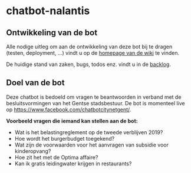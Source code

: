 # chatbot-nalantis

## Ontwikkeling van de bot

Alle nodige uitleg om aan de ontwikkeling van deze bot bij te dragen (testen, deployment, ...) vindt u op de [homepage van de wiki](https://github.com/lab9k/chatbot-nalantis/wiki) te vinden.

De huidige stand van zaken, bugs, todos enz. vindt u in de [backlog](https://github.com/lab9k/chatbot-nalantis/projects/1).

## Doel van de bot
Deze chatbot is bedoeld om vragen te beantwoorden in verband met de besluitsvormingen van het Gentse stadsbestuur. De bot is momenteel live op <https://www.facebook.com/chatbotcitynetgent/>.

**Voorbeeld vragen die iemand kan stellen aan de bot:**
+ Wat is het belastingreglement op de tweede verblijven 2019?
+ Hoe wordt het burgerbudget toegekend?
+ Wat zijn de voorwaarden voor het aanvragen van subsidie voor kinderopvang?
+ Hoe zit het met de Optima affaire?
+ Kan ik gratis leidingwater krijgen in restaurants?
